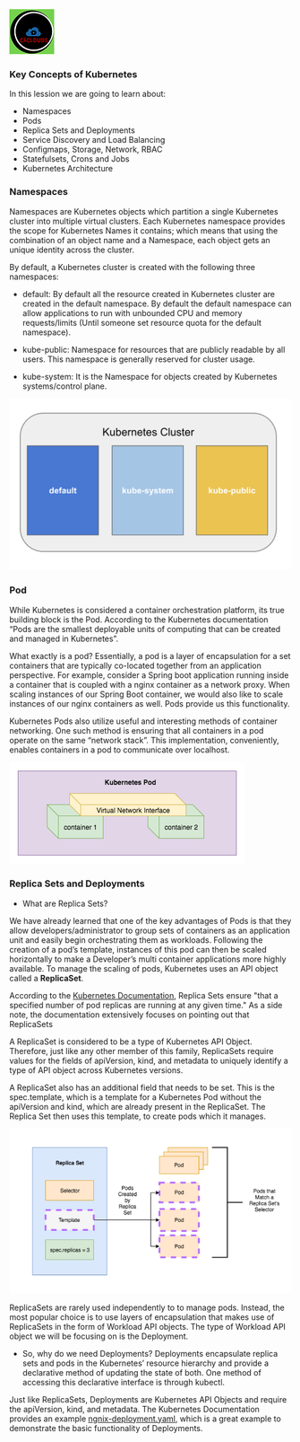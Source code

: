 <img src="../images/c4logo.png">

### Key Concepts of Kubernetes
In this lession we are going to learn about:
- Namespaces
- Pods
- Replica Sets and Deployments
- Service Discovery and Load Balancing
- Configmaps, Storage, Network, RBAC
- Statefulsets, Crons and Jobs
- Kubernetes Architecture

### Namespaces
Namespaces are Kubernetes objects which partition a single Kubernetes cluster into multiple virtual clusters. Each Kubernetes namespace provides the scope for Kubernetes Names it contains; which means that using the combination of an object name and a Namespace, each object gets an unique identity across the cluster.

By default, a Kubernetes cluster is created with the following three namespaces:

- default: By default all the resource created in Kubernetes cluster are created in the default namespace. By default the default namespace can allow applications to run with unbounded CPU and memory requests/limits (Until someone set resource quota for the default namespace).

- kube-public: Namespace for resources that are publicly readable by all users. This namespace is generally reserved for cluster usage.

- kube-system: It is the Namespace for objects created by Kubernetes systems/control plane.

<img src="../images/namespaces.png">

### Pod
While Kubernetes is considered a container orchestration platform, its true building block is the Pod. According to the Kubernetes documentation “Pods are the smallest deployable units of computing that can be created and managed in Kubernetes”.

What exactly is a pod? Essentially, a pod is a layer of encapsulation for a set containers that are typically co-located together from an application perspective. For example, consider a Spring boot application running inside a container that is coupled with a nginx container as a network proxy. When scaling instances of our Spring Boot container, we would also like to scale instances of our nginx containers as well. Pods provide us this functionality.

Kubernetes Pods also utilize useful and interesting methods of container networking. One such method is ensuring that all containers in a pod operate on the same “network stack”. This implementation, conveniently, enables containers in a pod to communicate over localhost.

<img src="../images/Pod_Container_Network.png">

### Replica Sets and Deployments
* What are Replica Sets?

We have already learned that one of the key advantages of Pods is that they allow developers/administrator to group sets of containers as an application unit and easily begin orchestrating them as workloads. Following the creation of a pod’s template, instances of this pod can then be scaled horizontally to make a Developer’s multi container applications more highly available. To manage the scaling of pods, Kubernetes uses an API object called a **ReplicaSet**.

According to the [Kubernetes Documentation](https://kubernetes.io/docs/concepts/workloads/controllers/replicaset/), Replica Sets ensure "that a specified number of pod replicas are running at any given time." As a side note, the documentation extensively focuses on pointing out that ReplicaSets

A ReplicaSet is considered to be a type of Kubernetes API Object. Therefore, just like any other member of this family, ReplicaSets require values for the fields of apiVersion, kind, and metadata to uniquely identify a type of API object across Kubernetes versions.

A ReplicaSet also has an additional field that needs to be set. This is the spec.template, which is a template for a Kubernetes Pod without the apiVersion and kind, which are already present in the ReplicaSet. The Replica Set then uses this template, to create pods which it manages.

<img src="../images/ReplicaSet.png">

ReplicaSets are rarely used independently to to manage pods. Instead, the most popular choice is to use layers of encapsulation that makes use of ReplicaSets in the form of Workload API objects. The type of Workload API object we will be focusing on is the Deployment.

* So, why do we need Deployments?
Deployments encapsulate replica sets and pods in the Kubernetes’ resource hierarchy and provide a declarative method of updating the state of both. One method of accessing this declarative interface is through kubectl.

Just like ReplicaSets, Deployments are Kubernetes API Objects and require the apiVersion, kind, and metadata. The Kubernetes Documentation provides an example [ngnix-deployment.yaml](https://kubernetes.io/docs/concepts/workloads/controllers/deployment/), which is a great example to demonstrate the basic functionality of Deployments.

